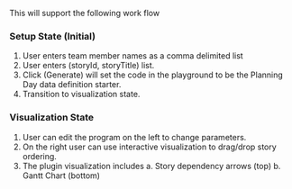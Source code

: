This will support the following work flow

### Setup State (Initial)
1. User enters team member names as a comma delimited list
2. User enters (storyId, storyTitle) list.
3. Click (Generate) will set the code in the playground to be the Planning Day data definition starter.
4. Transition to visualization state.

### Visualization State
1. User can edit the program on the left to change parameters.
2. On the right user can use interactive visualization to drag/drop story ordering.
3. The plugin visualization includes
  a. Story dependency arrows (top)
  b. Gantt Chart (bottom)
